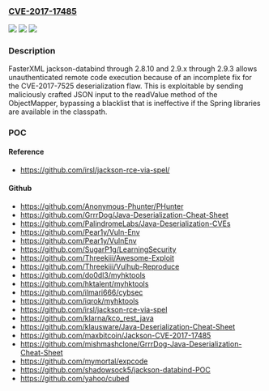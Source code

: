 ### [CVE-2017-17485](https://cve.mitre.org/cgi-bin/cvename.cgi?name=CVE-2017-17485)
![](https://img.shields.io/static/v1?label=Product&message=n%2Fa&color=blue)
![](https://img.shields.io/static/v1?label=Version&message=n%2Fa&color=blue)
![](https://img.shields.io/static/v1?label=Vulnerability&message=n%2Fa&color=brighgreen)

### Description

FasterXML jackson-databind through 2.8.10 and 2.9.x through 2.9.3 allows unauthenticated remote code execution because of an incomplete fix for the CVE-2017-7525 deserialization flaw. This is exploitable by sending maliciously crafted JSON input to the readValue method of the ObjectMapper, bypassing a blacklist that is ineffective if the Spring libraries are available in the classpath.

### POC

#### Reference
- https://github.com/irsl/jackson-rce-via-spel/

#### Github
- https://github.com/Anonymous-Phunter/PHunter
- https://github.com/GrrrDog/Java-Deserialization-Cheat-Sheet
- https://github.com/PalindromeLabs/Java-Deserialization-CVEs
- https://github.com/Pear1y/Vuln-Env
- https://github.com/Pear1y/VulnEnv
- https://github.com/SugarP1g/LearningSecurity
- https://github.com/Threekiii/Awesome-Exploit
- https://github.com/Threekiii/Vulhub-Reproduce
- https://github.com/do0dl3/myhktools
- https://github.com/hktalent/myhktools
- https://github.com/ilmari666/cybsec
- https://github.com/iqrok/myhktools
- https://github.com/irsl/jackson-rce-via-spel
- https://github.com/klarna/kco_rest_java
- https://github.com/klausware/Java-Deserialization-Cheat-Sheet
- https://github.com/maxbitcoin/Jackson-CVE-2017-17485
- https://github.com/mishmashclone/GrrrDog-Java-Deserialization-Cheat-Sheet
- https://github.com/mymortal/expcode
- https://github.com/shadowsock5/jackson-databind-POC
- https://github.com/yahoo/cubed

